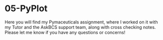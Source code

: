 # 05-PyPlot
Here you will find my Pymaceuticals assignment, where I worked on it with my Tutor and the AskBCS support team, along with cross checking notes.
Please let me know if you have any questions or concerns!

